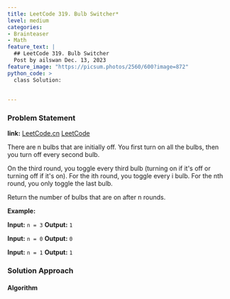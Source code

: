 ```yaml
---
title: LeetCode 319. Bulb Switcher*
level: medium
categories:
- Brainteaser
- Math
feature_text: |
  ## LeetCode 319. Bulb Switcher
  Post by ailswan Dec. 13, 2023
feature_image: "https://picsum.photos/2560/600?image=872"
python_code: >
  class Solution:
      
         
---
```


### Problem Statement
**link:**
[LeetCode.cn](https://leetcode.cn/problems/closest-binary-search-tree-value/)
[LeetCode](https://leetcode.com/problems/closest-binary-search-tree-value/)

There are n bulbs that are initially off. You first turn on all the bulbs, then you turn off every second bulb.

On the third round, you toggle every third bulb (turning on if it's off or turning off if it's on). For the ith round, you toggle every i bulb. For the nth round, you only toggle the last bulb.

Return the number of bulbs that are on after n rounds.

**Example:**

**Input:** `n = 3`
**Output:** `1`

**Input:** `n = 0`
**Output:** `0`

**Input:** `n = 1`
**Output:** `1`

### Solution Approach
 

#### Algorithm
 